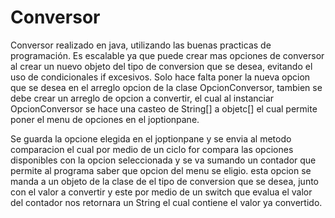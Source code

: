# Conversor
Conversor realizado en java, utilizando las buenas practicas de programación. 
Es escalable ya que puede crear mas opciones de conversor al crear un nuevo objeto del tipo de conversion que se desea, evitando el uso de condicionales if excesivos. 
Solo hace falta poner la nueva opcion que se desea en el arreglo opcion de la clase OpcionConversor, tambien se debe crear un arreglo de opcion a convertir, 
el cual al instanciar OpcionConversor se hace una casteo de String[] a objetc[] el cual permite poner el menu de opciones en el joptionpane.

Se guarda la opcione elegida en el joptionpane y se envia al metodo comparacion el cual por medio de un ciclo for compara las opciones disponibles con la opcion 
seleccionada y se va sumando un contador que permite al programa saber que opcion del menu se eligio. esta opcion se manda a un objeto de la clase de el tipo de 
conversion que se desea, junto con el valor a convertir y este por medio de un switch que evalua el valor del contador nos retornara un String el cual contiene
el valor ya convertido.
